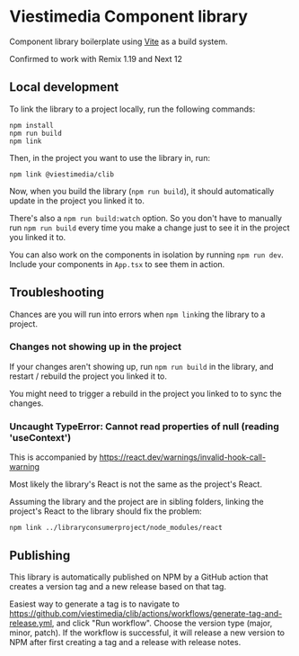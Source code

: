 # Viestimedia Component library

Component library boilerplate using [Vite](https://vitejs.dev/) as a build system.

Confirmed to work with Remix 1.19 and Next 12

## Local development

To link the library to a project locally,
run the following commands:

```
npm install
npm run build
npm link

```

Then, in the project you want to use the library in, run:

```
npm link @viestimedia/clib
```

Now, when you build the library (`npm run build`), it should automatically update in the project you linked it to. 

There's also a `npm run build:watch` option. So you don't have to manually run `npm run build` every time you make a change just to see it in the project you linked it to.

You can also work on the components in isolation by running `npm run dev`. Include your components in `App.tsx` to see them in action.

## Troubleshooting

Chances are you will run into errors when `npm link`ing the library to a project.

### Changes not showing up in the project

If your changes aren't showing up, run `npm run build` in the library, and restart / rebuild the project you linked it to.

You might need to trigger a rebuild in the project you linked to to sync the changes. 

### Uncaught TypeError: Cannot read properties of null (reading 'useContext')

This is accompanied by https://react.dev/warnings/invalid-hook-call-warning

Most likely the library's React is not the same as the project's React.

Assuming the library and the project are in sibling folders, linking the project's React to the library should fix the problem:

```
npm link ../libraryconsumerproject/node_modules/react
```

## Publishing

This library is automatically published on NPM by a GitHub action that creates a version tag and a new release based on that tag.

Easiest way to generate a tag is to navigate to https://github.com/viestimedia/clib/actions/workflows/generate-tag-and-release.yml, and click "Run workflow". Choose the version type (major, minor, patch). If the workflow is successful, it will release a new version to NPM after first creating a tag and a release with release notes.
